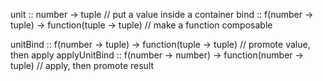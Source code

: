 unit :: number -> tuple                                  // put a value inside a container
bind :: f(number -> tuple) -> function(tuple -> tuple)   // make a function composable

unitBind      :: f(number -> tuple)  -> function(tuple -> tuple)  // promote value, then apply
applyUnitBind :: f(number -> number) -> function(number -> tuple) // apply, then promote result
